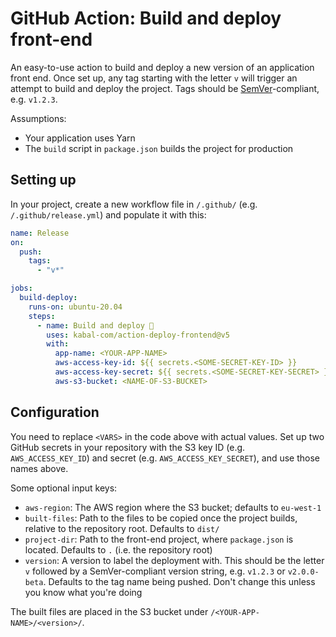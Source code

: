# GitHub Action: Build and deploy front-end

An easy-to-use action to build and deploy a new version of an application front end. Once set up, any tag starting with the letter `v` will trigger an attempt to build and deploy the project. Tags should be [SemVer](https://semver.org)-compliant, e.g. `v1.2.3`.

Assumptions:

- Your application uses Yarn
- The `build` script in `package.json` builds the project for production

## Setting up

In your project, create a new workflow file in `/.github/` (e.g. `/.github/release.yml`) and populate it with this:

```yaml
name: Release
on:
  push:
    tags:
      - "v*"

jobs:
  build-deploy:
    runs-on: ubuntu-20.04
    steps:
      - name: Build and deploy 🚀
        uses: kabal-com/action-deploy-frontend@v5
        with:
          app-name: <YOUR-APP-NAME>
          aws-access-key-id: ${{ secrets.<SOME-SECRET-KEY-ID> }}
          aws-access-key-secret: ${{ secrets.<SOME-SECRET-KEY-SECRET> }}
          aws-s3-bucket: <NAME-OF-S3-BUCKET>
```

## Configuration

You need to replace `<VARS>` in the code above with actual values. Set up two GitHub secrets in your repository with the S3 key ID (e.g. `AWS_ACCESS_KEY_ID`) and secret (e.g. `AWS_ACCESS_KEY_SECRET`), and use those names above.

Some optional input keys:

- `aws-region`: The AWS region where the S3 bucket; defaults to `eu-west-1`
- `built-files`: Path to the files to be copied once the project builds, relative to the repository root. Defaults to `dist/`
- `project-dir`: Path to the front-end project, where `package.json` is located. Defaults to `.` (i.e. the repository root)
- `version`: A version to label the deployment with. This should be the letter `v` followed by a SemVer-compliant version string, e.g. `v1.2.3` or `v2.0.0-beta`. Defaults to the tag name being pushed. Don't change this unless you know what you're doing

The built files are placed in the S3 bucket under `/<YOUR-APP-NAME>/<version>/`.
